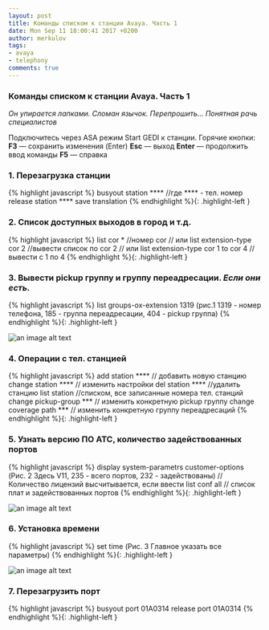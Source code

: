 ```yaml
---
layout: post
title: Команды списком к станции Avaya. Часть 1
date: Mon Sep 11 18:00:41 2017 +0200
author: merkulov
tags:
- avaya 
- telephony
comments: true
---
```

###  Команды списком к станции Avaya. Часть 1

*Он упирается лапками. Сломан язычок. Перепрошить... Понятная рачь специалистов*

Подключитесь через ASA режим Start GEDI к станции.
Горячие кнопки:
__F3__ &mdash; сохранить изменения (Enter)
__Esc__ &mdash; выход
__Enter__ &mdash; продолжить ввод команды
__F5__ &mdash; справка

### 1. Перезагрузка станции 

{% highlight javascript %}
busyout station **** //где **** - тел. номер 
release station ****
save translation
{% endhighlight %}{: .highlight-left }

### 2. Список доступных выходов в город и т.д. 

{% highlight javascript %}
list cor *  //номер cor
// или
list extension-type cor 2 //вывести список по cor 2
// или
list extension-type cor 1 to cor 4 //вывести с 1 по 4
{% endhighlight %}{: .highlight-left }

### 3. Вывести pickup группу и группу переадресации. *Если они есть.* 

{% highlight javascript %}
list groups-ox-extension 1319 (рис.1 1319 - номер телефона, 185 - группа переадресации, 404 - pickup группа)
{% endhighlight %}{: .highlight-left }

![an image alt text](http://lepotuli.ru/merkulov/images/6image1.jpg "рис. 1")

### 4. Операции с тел. станцией

{% highlight javascript %}
add station **** // добавить новую станцию
change station **** // изменить настройки
del station **** //удалить станцию
list station //списком, все записанные номера тел. станций
change pickup-group *** // изменить конкретную pickup группу
change coverage path *** // изменить конкретную группу переадресаций
{% endhighlight %}{: .highlight-left }

### 5. Узнать версию ПО АТС, количество задействованных портов

{% highlight javascript %}
display system-parametrs customer-options (Рис. 2 Здесь V11, 235 - всего портов, 232 - задействованы)
// Количество лицензий высчитывается, если ввести
list conf all // список плат и задействованных портов
{% endhighlight %}{: .highlight-left }

![an image alt text](http://lepotuli.ru/merkulov/images/6image2.jpg "рис. 2")

### 6. Установка времени

{% highlight javascript %}
set time (Рис. 3 Главное указать все параметры)
{% endhighlight %}{: .highlight-left }

![an image alt text](http://lepotuli.ru/merkulov/images/6image3.jpg "рис. 3")

### 7. Перезагрузить порт

{% highlight javascript %}
busyout port 01A0314
release port 01A0314
{% endhighlight %}{: .highlight-left }

